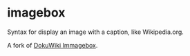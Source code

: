 # imagebox
Syntax for display an image with a caption, like Wikipedia.org.

A fork of [DokuWiki Immagebox](https://www.dokuwiki.org/plugin:imagebox).
